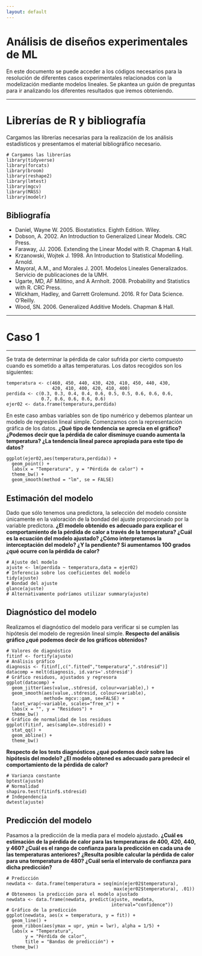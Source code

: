 ```yaml
---
layout: default
---
```


# Análisis de diseños experimentales de ML

En este documento se puede acceder a los códigos necesarios para la resolución de diferentes casos experimentales relacionados con la modelización mediante modelos lineales. Se pkantea un guión de preguntas para ir analizando los diferentes resultados que iremos obteniendo.

***
# Librerías de R y bibliografía

Cargamos las librerías necesarias para la realización de los análisis estadísticos y presentamos el material bibliográfico necesario.

```
# Cargamos las librerías
library(tidyverse)
library(forcats)
library(broom)
library(reshape2)
library(lmtest)
library(mgcv)
library(MASS)
library(modelr)
```
## Bibliografía

- Daniel, Wayne W. 2005. Biostatistics. Eighth Edition. Wiley.
- Dobson, A. 2002. An Introduction to Generalized Linear Models. CRC Press.
- Faraway, JJ. 2006. Extending the Linear Model with R. Chapman & Hall.
- Krzanowski, Wojtek J. 1998. An Introduction to Statistical Modelling. Arnold.
- Mayoral, A.M., and Morales J. 2001. Modelos Lineales Generalizados. Servicio de publicaciones de la UMH.
- Ugarte, MD, AF Militino, and A Arnholt. 2008. Probability and Statistics with R. CRC Press.
- Wickham, Hadley, and Garrett Grolemund. 2016. R for Data Science. O’Reilly.
- Wood, SN. 2006. Generalized Additive Models. Chapman & Hall.

***
# Caso 1
***

Se trata de determinar la pérdida de calor sufrida por cierto compuesto cuando es sometido a altas temperaturas. Los datos recogidos son los siguientes:
```
temperatura <- c(460, 450, 440, 430, 420, 410, 450, 440, 430, 
                 420, 410, 400, 420, 410, 400)
perdida <- c(0.3, 0.3, 0.4, 0.4, 0.6, 0.5, 0.5, 0.6, 0.6, 0.6, 
             0.7, 0.6, 0.6, 0.6, 0.6)
ejer02 <- data.frame(temperatura,perdida)
```

En este caso ambas variables son de tipo numérico y debemos plantear un modelo de regresión lineal simple. Comenzamos con la representación gráfica de los datos. **¿Qué tipo de tendencia se aprecia en el gráfico? ¿Podemos decir que la pérdida de calor disminuye cuando aumenta la temperatura? ¿La tendencia lineal parece apropiada para este tipo de datos?**


```
ggplot(ejer02,aes(temperatura,perdida)) + 
  geom_point() + 
  labs(x = "Temperatura", y = "Pérdida de calor") + 
  theme_bw() + 
  geom_smooth(method = "lm", se = FALSE)
```


## Estimación del modelo 

Dado que sólo tenemos una predictora, la selección del modelo consiste únicamente en la valoración de la bondad del ajuste proporcionado por la variable predictora. **¿El modelo obtenido es adecuado para explicar el comportamiento de la pérdida de calor a través de la temperatura? ¿Cuál es la ecuación del modelo ajustado? ¿Cómo interpretamos la interceptación del modelo? ¿Y la pendiente? Si aumentamos 100 grados ¿qué ocurre con la pérdida de calor?**

```
# Ajuste del modelo
ajuste <- lm(perdida ~ temperatura,data = ejer02)
# Inferencia sobre los coeficientes del modelo
tidy(ajuste)
# Bondad del ajuste
glance(ajuste)
# Alternativamente podríamos utilizar summary(ajuste)
```

## Diagnóstico del modelo

Realizamos el diagnóstico del modelo para verificar si se cumplen las hipótesis del modelo de regresión lineal simple. **Respecto del análisis gráfico ¿qué podemos decir de los gráficos obtenidos?** 

```
# Valores de diagnóstico
fitinf <- fortify(ajuste)
# Análisis gráfico
diagnosis <- fitinf[,c(".fitted","temperatura",".stdresid")] 
datacomp = melt(diagnosis, id.vars='.stdresid')
# Gráfico residuos, ajustados y regresora
ggplot(datacomp) +
  geom_jitter(aes(value,.stdresid, colour=variable),) + 
  geom_smooth(aes(value,.stdresid, colour=variable), 
              method= mgcv::gam, se=FALSE) +
  facet_wrap(~variable, scales="free_x") +
  labs(x = "", y = "Residuos") +
  theme_bw()
# Gráfico de normalidad de los residuos
ggplot(fitinf, aes(sample=.stdresid)) + 
  stat_qq() + 
  geom_abline() +
  theme_bw()
```

**Respecto de los tests diagnósticos ¿qué podemos decir sobre las hipótesis del modelo? ¿El modelo obtened es adecuado para predecir el comportamiento de la pérdida de calor?**

```
# Varianza constante
bptest(ajuste)
# Normalidad
shapiro.test(fitinf$.stdresid)
# Independencia
dwtest(ajuste)
```

## Predicción del modelo

Pasamos a la predicción de la media para el modelo ajustado. **¿Cuál es estimación de la pérdida de calor para las temperaturas de 400, 420, 440, y 460? ¿Cuál es el rango de confianza para la predicción en cada una de las temperaturas anteriores? ¿Resulta posible calcular la pérdida de calor para una temperatura de 480? ¿Cuál sería el intervalo de confianza para dicha predicción?**

```
# Predicción
newdata <- data.frame(temperatura = seq(min(ejer02$temperatura), 
                                        max(ejer02$temperatura), .01))
# Obtenemos la predicción para el modelo ajustado
newdata <- data.frame(newdata, predict(ajuste, newdata, 
                                       interval="confidence"))
# Gráfico de la predicción
ggplot(newdata, aes(x = temperatura, y = fit)) +
  geom_line() +
  geom_ribbon(aes(ymax = upr, ymin = lwr), alpha = 1/5) +
  labs(x = "Temperatura", 
       y = "Pérdida de calor", 
       title = "Bandas de predicción") +
  theme_bw()
```
